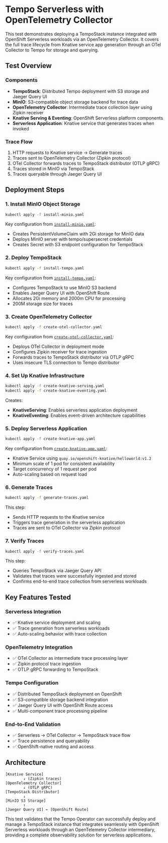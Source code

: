 # Tempo Serverless with OpenTelemetry Collector

This test demonstrates deploying a TempoStack instance integrated with OpenShift Serverless workloads via an OpenTelemetry Collector. It covers the full trace lifecycle from Knative service app generation through an OTel Collector to Tempo for storage and querying.

## Test Overview

### Components
- **TempoStack**: Distributed Tempo deployment with S3 storage and Jaeger Query UI
- **MinIO**: S3-compatible object storage backend for trace data
- **OpenTelemetry Collector**: Intermediate trace collection layer using Zipkin receiver
- **Knative Serving & Eventing**: OpenShift Serverless platform components
- **Serverless Application**: Knative service that generates traces when invoked

### Trace Flow
1. HTTP requests to Knative service → Generate traces
2. Traces sent to OpenTelemetry Collector (Zipkin protocol)
3. OTel Collector forwards traces to TempoStack distributor (OTLP gRPC)
4. Traces stored in MinIO via TempoStack
5. Traces queryable through Jaeger Query UI

## Deployment Steps

### 1. Install MinIO Object Storage
```bash
kubectl apply -f install-minio.yaml
```

Key configuration from [`install-minio.yaml`](install-minio.yaml):
- Creates PersistentVolumeClaim with 2Gi storage for MinIO data
- Deploys MinIO server with tempo/supersecret credentials
- Creates Secret with S3 endpoint configuration for TempoStack

### 2. Deploy TempoStack
```bash
kubectl apply -f install-tempo.yaml
```

Key configuration from [`install-tempo.yaml`](install-tempo.yaml):
- Configures TempoStack to use MinIO S3 backend
- Enables Jaeger Query UI with OpenShift Route
- Allocates 2Gi memory and 2000m CPU for processing
- 200M storage size for traces

### 3. Create OpenTelemetry Collector
```bash
kubectl apply -f create-otel-collector.yaml
```

Key configuration from [`create-otel-collector.yaml`](create-otel-collector.yaml):
- Deploys OTel Collector in deployment mode
- Configures Zipkin receiver for trace ingestion
- Forwards traces to TempoStack distributor via OTLP gRPC
- Uses insecure TLS connection to Tempo distributor

### 4. Set Up Knative Infrastructure
```bash
kubectl apply -f create-knative-serving.yaml
kubectl apply -f create-knative-eventing.yaml
```

Creates:
- **KnativeServing**: Enables serverless application deployment
- **KnativeEventing**: Enables event-driven architecture capabilities

### 5. Deploy Serverless Application
```bash
kubectl apply -f create-knative-app.yaml
```

Key configuration from [`create-knative-app.yaml`](create-knative-app.yaml):
- Knative Service using `quay.io/openshift-knative/helloworld:v1.2`
- Minimum scale of 1 pod for consistent availability
- Target concurrency of 1 request per pod
- Auto-scaling based on request load

### 6. Generate Traces
```bash
kubectl apply -f generate-traces.yaml
```

This step:
- Sends HTTP requests to the Knative service
- Triggers trace generation in the serverless application
- Traces are sent to OTel Collector via Zipkin protocol

### 7. Verify Traces
```bash
kubectl apply -f verify-traces.yaml
```

This step:
- Queries TempoStack via Jaeger Query API
- Validates that traces were successfully ingested and stored
- Confirms end-to-end trace collection from serverless workloads

## Key Features Tested

### Serverless Integration
- ✅ Knative service deployment and scaling
- ✅ Trace generation from serverless workloads
- ✅ Auto-scaling behavior with trace collection

### OpenTelemetry Integration
- ✅ OTel Collector as intermediate trace processing layer
- ✅ Zipkin protocol trace ingestion
- ✅ OTLP gRPC forwarding to TempoStack

### Tempo Configuration
- ✅ Distributed TempoStack deployment on OpenShift
- ✅ S3-compatible storage backend integration
- ✅ Jaeger Query UI with OpenShift Route access
- ✅ Multi-component trace processing pipeline

### End-to-End Validation
- ✅ Serverless → OTel Collector → TempoStack trace flow
- ✅ Trace persistence and queryability
- ✅ OpenShift-native routing and access

## Architecture

```
[Knative Service] 
        ↓ (Zipkin traces)
[OpenTelemetry Collector]
        ↓ (OTLP gRPC)
[TempoStack Distributor]
        ↓
[MinIO S3 Storage]
        ↑
[Jaeger Query UI] ← [OpenShift Route]
```

This test validates that the Tempo Operator can successfully deploy and manage a TempoStack instance that integrates seamlessly with OpenShift Serverless workloads through an OpenTelemetry Collector intermediary, providing a complete observability solution for serverless applications.

